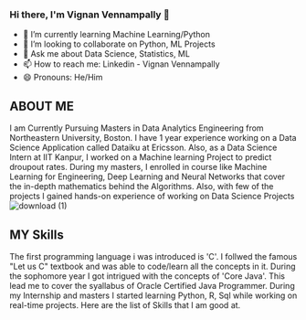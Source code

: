 ### Hi there, I'm Vignan Vennampally 👋



- 🌱 I’m currently learning Machine Learning/Python
- 👯 I’m looking to collaborate on Python, ML Projects
- 💬 Ask me about Data Science, Statistics, ML
- 📫 How to reach me: Linkedin - Vignan Vennampally
- 😄 Pronouns: He/Him

## ABOUT ME

I am Currently Pursuing Masters in Data Analytics Engineering from Northeastern University, Boston. I have 1 year experience working on a Data Science Application called Dataiku at Ericsson. Also, as a Data Science Intern at IIT Kanpur, I worked on a Machine learning Project to predict droupout rates. During my masters, I enrolled in course like Machine Learning for Engineering, Deep Learning and Neural Networks that cover the in-depth mathematics behind the Algorithms. Also, with few of the projects I gained hands-on experience of working on Data Science Projects
![download (1)](https://user-images.githubusercontent.com/84727716/168519511-89eac8a2-35de-440b-827e-b84a9fb6bb6a.jpg)



## MY Skills

The first programming language i was introduced is 'C'. I follwed the famous "Let us C" textbook and was able to code/learn all the concepts in it. During the sophomore year I got intrigued with the concepts of 'Core Java'. This lead me to cover the syallabus of Oracle Certified Java Programmer. During my Internship and masters I started learning Python, R, Sql while working on real-time projects. Here are the list of Skills that I am good at.

